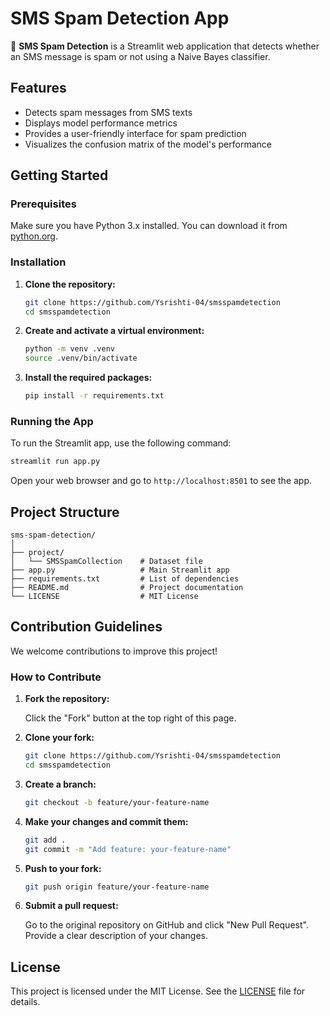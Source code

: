 # SMS Spam Detection App

📱 **SMS Spam Detection** is a Streamlit web application that detects whether an SMS message is spam or not using a Naive Bayes classifier.

## Features

- Detects spam messages from SMS texts
- Displays model performance metrics
- Provides a user-friendly interface for spam prediction
- Visualizes the confusion matrix of the model's performance

## Getting Started

### Prerequisites

Make sure you have Python 3.x installed. You can download it from [python.org](https://www.python.org/).

### Installation

1. **Clone the repository:**

    ```sh
    git clone https://github.com/Ysrishti-04/smsspamdetection
    cd smsspamdetection
    ```

2. **Create and activate a virtual environment:**

    ```sh
    python -m venv .venv
    source .venv/bin/activate 
    ```

3. **Install the required packages:**

    ```sh
    pip install -r requirements.txt
    ```

### Running the App

To run the Streamlit app, use the following command:

```sh
streamlit run app.py
```

Open your web browser and go to `http://localhost:8501` to see the app.

## Project Structure

```
sms-spam-detection/
│
├── project/
│   └── SMSSpamCollection    # Dataset file
├── app.py                   # Main Streamlit app
├── requirements.txt         # List of dependencies
├── README.md                # Project documentation
└── LICENSE                  # MIT License
```

## Contribution Guidelines

We welcome contributions to improve this project!

### How to Contribute

1. **Fork the repository:**

    Click the "Fork" button at the top right of this page.

2. **Clone your fork:**

    ```sh
    git clone https://github.com/Ysrishti-04/smsspamdetection
    cd smsspamdetection
    ```

3. **Create a branch:**

    ```sh
    git checkout -b feature/your-feature-name
    ```

4. **Make your changes and commit them:**

    ```sh
    git add .
    git commit -m "Add feature: your-feature-name"
    ```

5. **Push to your fork:**

    ```sh
    git push origin feature/your-feature-name
    ```

6. **Submit a pull request:**

    Go to the original repository on GitHub and click "New Pull Request". Provide a clear description of your changes.


## License

This project is licensed under the MIT License. See the [LICENSE](LICENSE) file for details.




